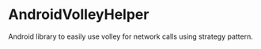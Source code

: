 # AndroidVolleyHelper
Android library to easily use volley for network calls using strategy pattern.
